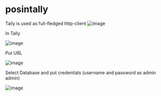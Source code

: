 # posintally
Tally is used as full-fledged http-client 
![image](https://github.com/user-attachments/assets/1c7fb3d6-29d7-4b1d-80a8-b49535be6be8)

In Tally

![image](https://github.com/user-attachments/assets/99200fee-155b-4952-83c5-823277c495af)

Put URL

![image](https://github.com/user-attachments/assets/603501b6-34b7-4693-af7a-20e70e132510)

Select Database and put credentials (username and password as admin admin)

![image](https://github.com/user-attachments/assets/c7ef8d51-2af9-4da3-a582-90af53d2f9fb)




